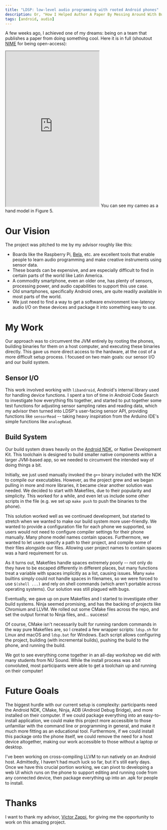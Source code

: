 ```yaml
---
title: "LDSP: low-level audio programming with rooted Android phones"
description: Or, "How I Helped Author A Paper By Messing Around With Build Systems"
tags: [android, audio]
---
```


A few weeks ago, I achieved one of my dreams: being on a team that publishes a paper from doing something cool. Here it is in full (shoutout [NIME](https://www.nime.org/) for being open-access):

<iframe src="https://drive.google.com/file/d/1UVR7LiwlrKoff6cJI32-H6zWrwyu4-4R/preview" className="w-full mb-2" height="500" allow="autoplay"></iframe>

<Caption>You can see my cameo as a hand model in Figure 5.</Caption>

# Our Vision

The project was pitched to me by my advisor roughly like this:

- Boards like the Raspberry Pi, [Bela](https://bela.io/), etc. are excellent tools that enable people to learn audio programming and make creative instruments using sensor data.
- These boards can be expensive, and are especially difficult to find in certain parts of the world like Latin America.
- A commodity smartphone, even an older one, has plenty of sensors, processing power, and audio capabilities to support this use case.
- Old smartphones, specifically Android ones, are quite readily available in most parts of the world.
- We just need to find a way to get a software environment low-latency audio I/O on these devices and package it into something easy to use.

# My Work

Our approach was to circumvent the JVM entirely by rooting the phones, building binaries for them on a host computer, and executing these binaries directly. This gave us more direct access to the hardware, at the cost of a more difficult setup process. I focused on two main goals: our sensor I/O and our build system.

## Sensor I/O

This work involved working with `libandroid`, Android's internal library used for handling device functions. I spent a ton of time in Android Code Search to investigate how everything fits together, and started to put together some test functions for adjusting sensor sampling rates and reading data, which my advisor then turned into LDSP's user-facing sensor API, providing functions like `sensorRead` -- taking heavy inspiration from the Arduino IDE's simple functions like `analogRead`.

## Build System

Our build system draws heavily on the [Android NDK](https://developer.android.com/ndk), or Native Development Kit. This toolchain is designed to build smaller native components within a larger JVM-based app, so we needed to circumvent the intended way of doing things a bit.

Initially, we just used manually invoked the `g++` binary included with the NDK to compile our executables. However, as the project grew and we began pulling in more and more libraries, it became clear another solution was needed. We decided to start with Makefiles, due to their popularity and simplicity. This worked for a while, and even let us include some other scripts in the file (e.g. we set up `make push` to push the binaries to the phone).

This solution worked well as we continued development, but started to stretch when we wanted to make our build system more user-friendly. We wanted to provide a configuration file for each phone we supported, so users would not need to configure compiler settings for their phone manually. Many phone model names contain spaces. Furthermore, we wanted to let users specify a path to their project, and compile some of their files alongside our files. Allowing user project names to contain spaces was a hard requirement for us.

As it turns out, Makefiles handle spaces extremely poorly -- not only do they have to be escaped differently in different places, but many functions treat a variable with spaces implicitly as a list, causing issues. Many `make` builtins simply could not handle spaces in filenames, so we were forced to use `$(shell ...)` and rely on shell commands (which aren't portable across operating systems). Our solution was still plagued with bugs.

Eventually, we gave up on pure Makefiles and I started to investigate other build systems. Ninja seemed promising, and has the backing of projects like Chromium and LLVM. We rolled out some CMake files across the repo, and set the output format to Ninja files, and... success!

Of course, CMake isn't necessarily built for running random commands in the way pure Makefiles are, so I created a few wrapper scripts: `ldsp.sh` for Linux and macOS and `ldsp.bat` for Windows. Each script allows configuring the project, building (with incremental builds), pushing the build to the phone, and running the build.

We got to see everything come together in an all-day workshop we did with many students from NU Sound. While the install process was a bit convoluted, most participants were able to get a toolchain up and running on their computer!

# Future Goals

The biggest hurdle with our current setup is complexity: participants need the Android NDK, CMake, Ninja, ADB (Android Debug Bridge), and more installed on their computer. If we could package everything into an easy-to-install application, we could make this project more accessible to those unfamiliar with the command line or programming in general, and make it much more fitting as an educational tool. Furthermore, if we could install this package onto the phone itself, we could remove the need for a host device altogether, making our work accessible to those without a laptop or desktop.

I've been working on cross-compiling LLVM to run natively on an Android host. Admittedly, I haven't had much luck so far, but it's still early days. Once we have this crucial portion working, we can pivot to developing a web UI which runs on the phone to support editing and running code from any connected device, then package everything up into an .apk for people to install.

# Thanks

I want to thank my advisor, [Victor Zappi](https://toomuchidle.com/), for giving me the opportunity to work on this amazing project.
